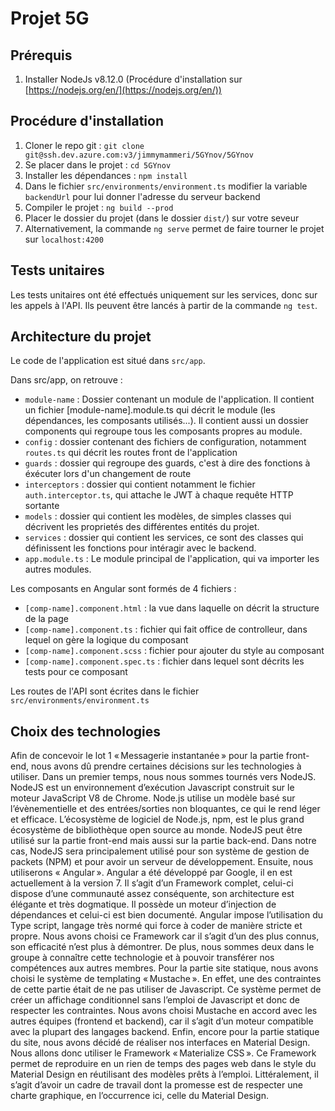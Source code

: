 # Projet 5G

## Prérequis
1. Installer NodeJs v8.12.0 (Procédure d'installation sur [https://nodejs.org/en/](https://nodejs.org/en/)) 

## Procédure d'installation
1. Cloner le repo git : ```git clone git@ssh.dev.azure.com:v3/jimmymammeri/5GYnov/5GYnov```
1. Se placer dans le projet : ```cd 5GYnov```
1. Installer les dépendances : ```npm install```
1. Dans le fichier `src/environments/environment.ts` modifier la variable `backendUrl` pour lui donner l'adresse du serveur backend
1. Compiler le projet : ```ng build --prod``` 
1. Placer le dossier du projet (dans le dossier `dist/`) sur votre seveur
1. Alternativement, la commande `ng serve` permet de faire tourner le projet sur `localhost:4200`

## Tests unitaires
Les tests unitaires ont été effectués uniquement sur les services, donc sur les appels à l'API. Ils peuvent être lancés à partir de la commande ```ng test```.


## Architecture du projet
Le code de l'application est situé dans ```src/app```.

Dans src/app, on retrouve :
- `module-name` : Dossier contenant un module de l'application. Il contient un fichier [module-name].module.ts qui décrit le module (les dépendances, les composants utilisés...).
Il contient aussi un dossier components qui regroupe tous les composants propres au module.
- `config` : dossier contenant des fichiers de configuration, notamment `routes.ts` qui décrit les routes front de l'application
- `guards` : dossier qui regroupe des guards, c'est à dire des fonctions à éxécuter lors d'un changement de route
- `interceptors` : dossier qui contient notamment le fichier `auth.interceptor.ts`, qui attache le JWT à chaque requête HTTP sortante
- `models` : dossier qui contient les modèles, de simples classes qui décrivent les proprietés des différentes entités du projet.
- `services` : dossier qui contient les services, ce sont des classes qui définissent les fonctions pour intéragir avec le backend.
- `app.module.ts` : Le module principal de l'application, qui va importer les autres modules.

Les composants en Angular sont formés de 4 fichiers : 
- `[comp-name].component.html` : la vue dans laquelle on décrit la structure de la page
- `[comp-name].component.ts` : fichier qui fait office de controlleur, dans lequel on gère la logique du composant
- `[comp-name].component.scss` : fichier pour ajouter du style au composant
- `[comp-name].component.spec.ts` : fichier dans lequel sont décrits les tests pour ce composant 

Les routes de l'API sont écrites dans le fichier `src/environments/environment.ts`

## Choix des technologies
Afin de concevoir le lot 1 « Messagerie instantanée » pour la partie front-end, nous avons dû prendre certaines décisions sur les technologies à utiliser. Dans un premier temps, nous nous sommes tournés vers NodeJS.  
NodeJS est un environnement d’exécution Javascript construit sur le moteur JavaScript V8 de Chrome. Node.js utilise un modèle basé sur l’évènementielle et des entrées/sorties non bloquantes, ce qui le rend léger et efficace. L’écosystème de logiciel de Node.js, npm, est le plus grand écosystème de bibliothèque open source au monde. NodeJS peut être utilisé sur la partie front-end mais aussi sur la partie back-end. Dans notre cas, NodeJS sera principalement utilisé pour son système de gestion de packets (NPM) et pour avoir un serveur de développement. 
Ensuite, nous utiliserons « Angular ». Angular a été développé par Google, il en est actuellement à la version 7. Il s’agit d’un Framework complet, celui-ci dispose d’une communauté assez conséquente, son architecture est élégante et très dogmatique. Il possède un moteur d’injection de dépendances et celui-ci est bien documenté. Angular impose l’utilisation du Type script, langage très normé qui force à coder de manière stricte et propre. Nous avons choisi ce Framework car il s’agit d’un des plus connus, son efficacité n’est plus à démontrer. De plus, nous sommes deux dans le groupe à connaître cette technologie et à pouvoir transférer nos compétences aux autres membres. 
Pour la partie site statique, nous avons choisi le système de templating « Mustache ». En effet, une des contraintes de cette partie était de ne pas utiliser de Javascript. Ce système permet de créer un affichage conditionnel sans l’emploi de Javascript et donc de respecter les contraintes. Nous avons choisi Mustache en accord avec les autres équipes (frontend et backend), car il s’agit d’un moteur compatible avec la plupart des langages backend. 
Enfin, encore pour la partie statique du site, nous avons décidé de réaliser nos interfaces en Material Design. Nous allons donc utiliser le Framework « Materialize CSS ». Ce Framework permet de reproduire en un rien de temps des pages web dans le style du Material Design en réutilisant des modèles prêts à l’emploi. Littéralement, il s’agit d’avoir un cadre de travail dont la promesse est de respecter une charte graphique, en l’occurrence ici, celle du Material Design.  